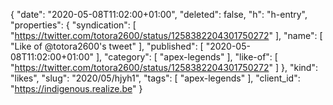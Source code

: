 {
  "date": "2020-05-08T11:02:00+01:00",
  "deleted": false,
  "h": "h-entry",
  "properties": {
    "syndication": [
      "https://twitter.com/totora2600/status/1258382204301750272"
    ],
    "name": [
      "Like of @totora2600's tweet"
    ],
    "published": [
      "2020-05-08T11:02:00+01:00"
    ],
    "category": [
      "apex-legends"
    ],
    "like-of": [
      "https://twitter.com/totora2600/status/1258382204301750272"
    ]
  },
  "kind": "likes",
  "slug": "2020/05/hjyh1",
  "tags": [
    "apex-legends"
  ],
  "client_id": "https://indigenous.realize.be"
}
